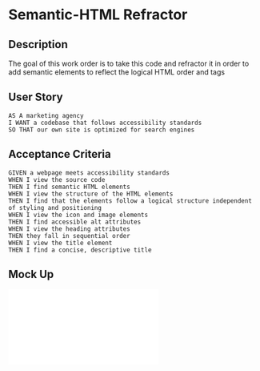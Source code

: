 # Semantic-HTML Refractor

## Description
The goal of this work order is to take this code and refractor it
in order to add semantic elements to reflect the logical HTML order and tags

## User Story
<!-- original documentation material -->
```
AS A marketing agency
I WANT a codebase that follows accessibility standards
SO THAT our own site is optimized for search engines
```

## Acceptance Criteria
<!-- original documentation material -->
```
GIVEN a webpage meets accessibility standards
WHEN I view the source code
THEN I find semantic HTML elements
WHEN I view the structure of the HTML elements
THEN I find that the elements follow a logical structure independent of styling and positioning
WHEN I view the icon and image elements
THEN I find accessible alt attributes
WHEN I view the heading attributes
THEN they fall in sequential order
WHEN I view the title element
THEN I find a concise, descriptive title
```
## Mock Up
<!-- screen captue here? -->
![capture](file:///Users/brentjohnson/Documents/bootcamp1/homework/semantic-html/index.html)